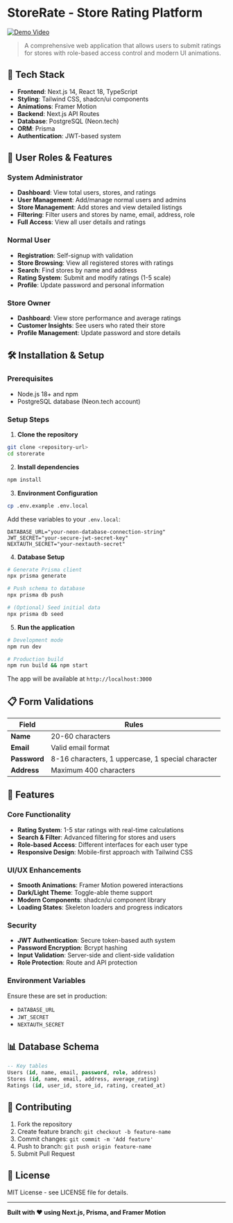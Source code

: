 # StoreRate - Store Rating Platform

[![Demo Video]()](https://youtu.be/mb5oWhB5OH4)

> A comprehensive web application that allows users to submit ratings for stores with role-based access control and modern UI animations.

## 🚀 Tech Stack

- **Frontend**: Next.js 14, React 18, TypeScript
- **Styling**: Tailwind CSS, shadcn/ui components
- **Animations**: Framer Motion
- **Backend**: Next.js API Routes
- **Database**: PostgreSQL (Neon.tech)
- **ORM**: Prisma
- **Authentication**: JWT-based system

## 👥 User Roles & Features

### System Administrator
- **Dashboard**: View total users, stores, and ratings
- **User Management**: Add/manage normal users and admins
- **Store Management**: Add stores and view detailed listings
- **Filtering**: Filter users and stores by name, email, address, role
- **Full Access**: View all user details and ratings

### Normal User
- **Registration**: Self-signup with validation
- **Store Browsing**: View all registered stores with ratings
- **Search**: Find stores by name and address
- **Rating System**: Submit and modify ratings (1-5 scale)
- **Profile**: Update password and personal information

### Store Owner
- **Dashboard**: View store performance and average ratings
- **Customer Insights**: See users who rated their store
- **Profile Management**: Update password and store details

## 🛠 Installation & Setup

### Prerequisites
- Node.js 18+ and npm
- PostgreSQL database (Neon.tech account)

### Setup Steps

1. **Clone the repository**
```bash
git clone <repository-url>
cd storerate
```

2. **Install dependencies**
```bash
npm install
```

3. **Environment Configuration**
```bash
cp .env.example .env.local
```

Add these variables to your `.env.local`:
```env
DATABASE_URL="your-neon-database-connection-string"
JWT_SECRET="your-secure-jwt-secret-key"
NEXTAUTH_SECRET="your-nextauth-secret"
```

4. **Database Setup**
```bash
# Generate Prisma client
npx prisma generate

# Push schema to database
npx prisma db push

# (Optional) Seed initial data
npx prisma db seed
```

5. **Run the application**
```bash
# Development mode
npm run dev

# Production build
npm run build && npm start
```

The app will be available at `http://localhost:3000`

## 📋 Form Validations

| Field | Rules |
|-------|-------|
| **Name** | 20-60 characters |
| **Email** | Valid email format |
| **Password** | 8-16 characters, 1 uppercase, 1 special character |
| **Address** | Maximum 400 characters |

## 🎨 Features

### Core Functionality
- **Rating System**: 1-5 star ratings with real-time calculations
- **Search & Filter**: Advanced filtering for stores and users
- **Role-based Access**: Different interfaces for each user type
- **Responsive Design**: Mobile-first approach with Tailwind CSS

### UI/UX Enhancements
- **Smooth Animations**: Framer Motion powered interactions
- **Dark/Light Theme**: Toggle-able theme support
- **Modern Components**: shadcn/ui component library
- **Loading States**: Skeleton loaders and progress indicators

### Security
- **JWT Authentication**: Secure token-based auth system
- **Password Encryption**: Bcrypt hashing
- **Input Validation**: Server-side and client-side validation
- **Role Protection**: Route and API protection


### Environment Variables
Ensure these are set in production:
- `DATABASE_URL`
- `JWT_SECRET`
- `NEXTAUTH_SECRET`

## 📊 Database Schema

```sql
-- Key tables
Users (id, name, email, password, role, address)
Stores (id, name, email, address, average_rating)
Ratings (id, user_id, store_id, rating, created_at)
```

## 🤝 Contributing

1. Fork the repository
2. Create feature branch: `git checkout -b feature-name`
3. Commit changes: `git commit -m 'Add feature'`
4. Push to branch: `git push origin feature-name`
5. Submit Pull Request

## 📄 License

MIT License - see LICENSE file for details.

---

**Built with ❤️ using Next.js, Prisma, and Framer Motion**